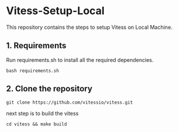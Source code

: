 # Vitess-Setup-Local

This repository contains the steps to setup Vitess on Local Machine.

## 1. Requirements

Run requirements.sh to install all the required dependencies.

```
bash requirements.sh
```

## 2. Clone the repository

```
git clone https://github.com/vitessio/vitess.git
```

next step is to build the vitess

```
cd vitess && make build
```
